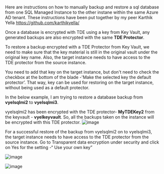 Here are instructions on how to manually backup and restore a sql database from one SQL Managed Instance to the other instane within the same Azure AD tenant. These instructions have been put together by my peer Karthik Yella https://github.com/karthikyella/

Once a database is encrypted with TDE using a key from Key Vault, any generated backups are also encrypted with the same **TDE Protector**.

To restore a backup encrypted with a TDE Protector from Key Vault, we need to make sure that the key material is still in the original vault under the original key name. Also, the target instance needs to have access to the TDE protector from the source instance. 

You need to add that key on the target instance, but don't need to check the checkbox at the bottom of the blade -'Make the selected key the default protector’. That way, key can be used for restoring on the target instance, without being used as a default protector.

In the below example, I am trying to restore a database backup from **vyelsqlmi2** to **vyelsqlmi3**. 

vyelsqlmi2 has been encrypted with the TDE protector- **MyTDEKey2** from the keyvault - **vyelkeyvault**. So, all the backups taken on the instance will be encrypted with this TDE protector.
![image](https://user-images.githubusercontent.com/22504173/75118493-b7d44f80-5648-11ea-9cd2-a637e611b431.png)

For a successful restore of the backup from vyelsqlmi2 on to vyelsqlmi3, the target instance needs to have access to the TDE protector from the source instance. 
Go to Transparent data encryption under security and click on Yes for the setting  -“ Use your own key”

![image](https://user-images.githubusercontent.com/22504173/75118495-bc006d00-5648-11ea-8d0b-86eab11bf9e9.png)

![image](https://user-images.githubusercontent.com/22504173/75118496-c02c8a80-5648-11ea-85f6-a3f7cd4a87ef.png)
